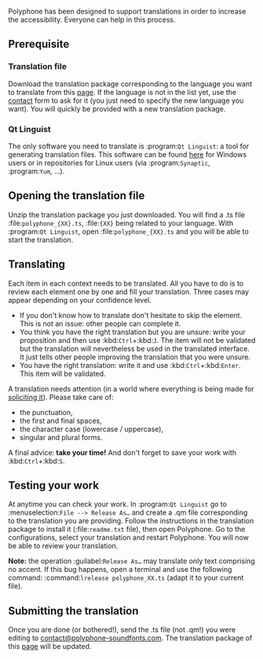 Polyphone has been designed to support translations in order to increase the accessibility.
Everyone can help in this process.


## Prerequisite


### Translation file


Download the translation package corresponding to the language you want to translate from this [page](download/translations).
If the language is not in the list yet, use the [contact](contact) form to ask for it (you just need to specify the new language you want).
You will quickly be provided with a new translation package.


### Qt Linguist


The only software you need to translate is :program:`Qt Linguist`: a tool for generating translation files.
This software can be found <a href="https://github.com/thurask/Qt-Linguist/releases" target="_blank">here</a> for Windows users or in repositories for Linux users (via :program:`Synaptic`, :program:`Yum`, …).


## Opening the translation file


Unzip the translation package you just downloaded.
You will find a .ts file :file:`polyphone_{XX}.ts`, :file:`{XX}` being related to your language.
With :program:`Qt Linguist`, open :file:`polyphone_{XX}.ts` and you will be able to start the translation.


## Translating


Each item in each context needs to be translated.
All you have to do is to review each element one by one and fill your translation.
Three cases may appear depending on your confidence level.

* If you don't know how to translate don't hesitate to skip the element.
  This is not an issue: other people can complete it.
* You think you have the right translation but you are unsure: write your proposition and then use :kbd:`Ctrl`+:kbd:`J`.
  The item will not be validated but the translation will nevertheless be used in the translated interface.
  It just tells other people improving the translation that you were unsure.
* You have the right translation: write it and use :kbd:`Ctrl`+:kbd:`Enter`.
  This item will be validated.

A translation needs attention (in a world where everything is being made for <a href="https://medium.com/thrive-global/how-technology-hijacks-peoples-minds-from-a-magician-and-google-s-design-ethicist-56d62ef5edf3" target="_blank">soliciting it</a>).
Please take care of:

* the punctuation,
* the first and final spaces,
* the character case (lowercase / uppercase),
* singular and plural forms.

A final advice: **take your time!**
And don't forget to save your work with :kbd:`Ctrl`+:kbd:`S`.


## Testing your work


At anytime you can check your work.
In :program:`Qt Linguist` go to :menuselection:`File --> Release As…` and create a .qm file corresponding to the translation you are providing.
Follow the instructions in the translation package to install it (:file:`readme.txt` file), then open Polyphone.
Go to the configurations, select your translation and restart Polyphone.
You will now be able to review your translation.

**Note:** the operation :guilabel:`Release As…` may translate only text comprising no accent. If this bug happens, open a terminal and use the following command: :command:`lrelease polyphone_XX.ts` (adapt it to your current file).


## Submitting the translation


Once you are done (or bothered!), send the .ts file (not .qm!) you were editing to <contact@polyphone-soundfonts.com>.
The translation package of this [page](download/translations) will be updated.